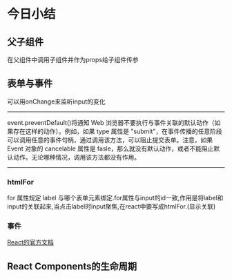 # 今日小结

## 父子组件

在父组件中调用子组件并作为props给子组件传参

## 表单与事件

可以用onChange来监听input的变化
***
event.preventDefault()将通知 Web 浏览器不要执行与事件关联的默认动作（如果存在这样的动作）。例如，如果 type 属性是 "submit"，在事件传播的任意阶段可以调用任意的事件句柄，通过调用该方法，可以阻止提交表单。注意，如果 Event 对象的 cancelable 属性是 fasle，那么就没有默认动作，或者不能阻止默认动作。无论哪种情况，调用该方法都没有作用。
***
### htmlFor

for 属性规定 label 与哪个表单元素绑定.for属性与input的id一致,作用是将label和input的关联起来,当点击label时input聚焦,在react中要写成htmlFor.(显示关联)

### 事件
[React的官方文档](https://facebook.github.io/react/docs/)

## React Components的生命周期
